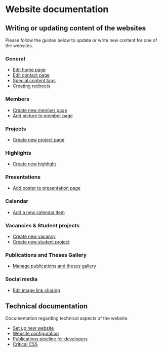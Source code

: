 # Website documentation

## Writing or updating content of the websites

Please follow the guides below to update or write new content for one of the websites.

### General

- [Edit home page](https://github.com/DIAGNijmegen/website-content/blob/master/docs/edit-home-page.md)
- [Edit contact page](https://github.com/DIAGNijmegen/website-content/blob/master/docs/edit-contact-page.md)
- [Special content tags](https://github.com/DIAGNijmegen/website-content/blob/master/docs/special-content-tags.md)
- [Creating redirects](https://github.com/DIAGNijmegen/website-content/blob/master/docs/redirects.md)

### Members

- [Create new member page](https://github.com/DIAGNijmegen/website-content/blob/master/docs/create-a-new-member-page.md)
- [Add picture to member page](https://github.com/DIAGNijmegen/website-content/blob/master/docs/add-picture-to-member-page.md)

### Projects

- [Create new project page](https://github.com/DIAGNijmegen/website-content/blob/master/docs/create-a-new-project-page.md)

### Highlights

- [Create new highlight](https://github.com/DIAGNijmegen/website-content/blob/master/docs/create-new-highlight.md)

### Presentations

- [Add poster to presentation page](https://github.com/DIAGNijmegen/website-content/blob/master/docs/add-poster-to-presentation-page.md)

### Calendar

- [Add a new calendar item](https://github.com/DIAGNijmegen/website-content/blob/master/docs/create-calendar-item.md)

### Vacancies & Student projects

- [Create new vacancy](https://github.com/DIAGNijmegen/website-content/blob/master/docs/create-new-vacancy-or-student-project.md)
- [Create new student project](https://github.com/DIAGNijmegen/website-content/blob/master/docs/create-new-vacancy-or-student-project.md)

### Publications and Theses Gallery

- [Manage publications and theses gallery](https://github.com/DIAGNijmegen/website-content/blob/master/docs/manage-publications-and-theses-gallery.md)

### Social media

- [Edit image link sharing](https://github.com/DIAGNijmegen/website-content/blob/master/docs/edit-social-image.md)

## Technical documentation

Documentation regarding technical aspects of the website.

- [Set up new website](https://github.com/DIAGNijmegen/website-content/blob/master/docs/setting-up-a-new-website.md)
- [Website configuration](https://github.com/DIAGNijmegen/website-content/blob/master/docs/website-configuration.md)
- [Publications pipeline for developers](https://github.com/DIAGNijmegen/website-content/blob/master/docs/publications-pipeline-developers.md)
- [Critical CSS](https://github.com/DIAGNijmegen/website-content/blob/master/docs/critical-above-the-fold-css.md)
